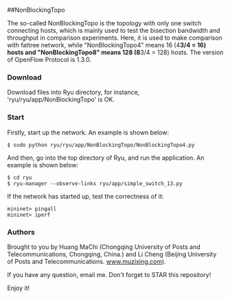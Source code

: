 ##NonBlockingTopo

The so-called NonBlockingTopo is the topology with only one switch connecting hosts, which is mainly used to test the bisection bandwidth and throughput in comparison experiments. Here, it is used to make comparison with fattree network, while "NonBlockingTopo4" means 16 (4**3/4 = 16) hosts and "NonBlockingTopo8" means 128 (8**3/4 = 128) hosts. The version of OpenFlow Protocol is 1.3.0.


### Download

Download files into Ryu directory, for instance, 'ryu/ryu/app/NonBlockingTopo' is OK.


### Start

Firstly, start up the network. An example is shown below:

    $ sudo python ryu/ryu/app/NonBlockingTopo/NonBlockingTopo4.py

And then, go into the top directory of Ryu, and run the application. An example is shown below:

    $ cd ryu
    $ ryu-manager --observe-links ryu/app/simple_switch_13.py

If the network has started up, test the correctness of it:

    mininet> pingall
    mininet> iperf


### Authors

Brought to you by Huang MaChi (Chongqing University of Posts and Telecommunications, Chongqing, China.) and Li Cheng (Beijing University of Posts and Telecommunications. www.muzixing.com).

If you have any question, email me. Don't forget to STAR this repository!

Enjoy it!
